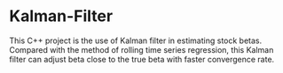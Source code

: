 # Kalman-Filter
This C++ project is the use of Kalman filter in estimating stock betas. Compared with the method of rolling time series regression, this Kalman filter can adjust beta close to the true beta with faster convergence rate.
